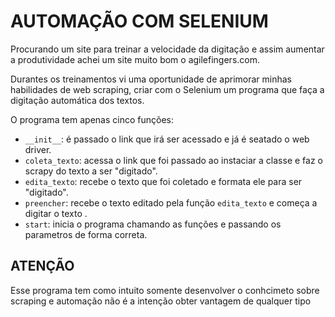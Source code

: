 # AUTOMAÇÃO COM SELENIUM

Procurando um site para treinar a velocidade da digitação e assim aumentar a produtividade achei um site muito bom o agilefingers.com.

Durantes os treinamentos vi uma oportunidade de aprimorar minhas habilidades de web scraping, criar com o Selenium um programa que faça a digitação automática dos textos.

O programa tem apenas cinco funções:

* `__init__`: é passado o link que irá ser acessado e já é seatado o web driver.
* `coleta_texto`: acessa o link que foi passado ao instaciar a classe e faz o scrapy do texto a ser "digitado".
* `edita_texto`: recebe o texto que foi coletado e formata ele para ser "digitado".
* `preencher`: recebe o texto editado pela função `edita_texto` e começa a digitar o texto .
* `start`: inicia o programa chamando as funções e passando os parametros de forma correta.

## ATENÇÃO

Esse programa tem como intuito somente desenvolver o conhcimeto sobre scraping e automação 
não é a intenção obter vantagem de qualquer tipo